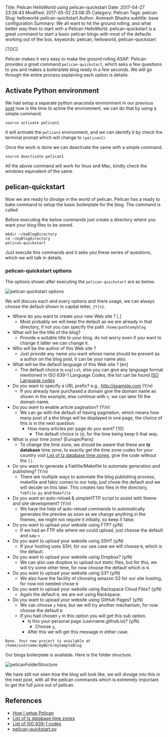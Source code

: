 Title: Pelican HelloWorld using pelican-quickstart
Date: 2017-04-27 23:26:43
Modified: 2017-05-02 23:08:35
Category: Pelican
Tags: pelican
Slug: helloworld-pelican-quickstart
Author: Animesh Bhadra
subtitle: base configuration
Summary: We all want to hit the ground rolling, and what better way then to start with a Pelican HelloWorld. pelican-quickstart is a great command to start a basic pelican blogs with most of the defaults working out of the box.
keywords: pelican, helloworld, pelican-quickstart

[TOC]

Pelican makes it very easy to make the ground rolling ASAP. Pelican provides a great command `pelican-quickstart`, which asks a few questions to you and makes a boilerplate blog ready in a few seconds. We will go through the entire process explaining each option is details.

## Activate Python environment ##

We had setup a separate python anaconda environment in our previous [post]({filename}python-setup-for-pelican-blog.md) now is the time to active the environment, we can do that by using a simple command.

````shell
source activate pelican1
````

It will activate the `pelican1` environment, and we can identify it by check the terminal prompt which will change to `(pelican1)`.

Once the work is done we can deactivate the same with a simple command.

````shell
source deactivate pelican1
````

All the above command will work for linux and Mac, kindly check the windows equivalent of the same.

## pelican-quickstart ##

Now we are ready to divulge in the world of pelican. Pelican has a ready to bake command to setup the basic boilerplate for the blog. The command is called

Before executing the below commands just create a directory where you want your blog files to be stored.

````shell
mkdir ~/myBlogDirectory
cd ~/myBlogDirectory
pelican-quickstart
````

Just execute this commands and it asks you these series of questions, which we will talk in details.

### pelican-quickstart options ###

The options shown after executing the `pelican-quickstart` are as below.

![pelican quickstart options]({filename}../images/pelicanQuickStart/pelicanQuickStartoptions.png "pelican quickstart options")

We will discuss each and every options and there usage, we can always choose the default shown in capital letter, `{Y|n}`.

* Where do you want to create your new Web site ? [.]
    - Most probably we will keep the default as we are already in that directory, if not you can specify the path `/home/pathtomyblog`
* What will be the title of the blog?
    - Provide a suitable title to your blog, do not worry even if you want to change it latter we can change it. 
* Who will be the author of this Web site ?
    - Just provide any name you want whose name should be present as a author on the blog post, it can be your name also.
* What will be the default language  of this Web site ? [en]
    - The default choice is `english`, else you can give any language format mentioned in ISO 639-1 Language Codes, the list can be found [ISO Language codes](https://en.wikipedia.org/wiki/List_of_ISO_639-1_codes "ISO Language codes")
* Do you want to specify a URL prefix? e.g., http://example.com   (Y/n)
    - If you already have purchased a domain give the domain name as shown in the example, else continue with `n`, we can later fill the domain name.
* Do you want to enable article pagination? (Y/n)
    - We can go with the default of having pagination, which means how many post of a the blogs will be displayed in one page, the choice of this is in the next question.
        + How many articles per page do you want? [10] 
            * The default choice is `10`, for the time being keep it that way.
* What is your time zone? [Europe/Paris]
    - To change the time zone, we should be aware that these are **tz database** time zone, to exactly get the time zone codes for your country visit [List of tz database time zones](https://en.wikipedia.org/wiki/List_of_tz_database_time_zones "List of tz database time zones"), give the code without the `[]`.
* Do you want to generate a Fabfile/Makefile to automate generation and publishing? (Y/n)
    - There are multiple ways to automate the blog publishing process, makefile and fabic comes to our help, just chose the default and we will decide on this later. This creates two files in the directory, `fabfile.py` and `Makefile`
* Do you want an auto-reload & simpleHTTP script to assist with theme and site development? (Y/n)
    - We have the help of auto-reload commands to automatically generates the preview as soon as we change anything in the themes, we might not require it initially, so keep it false.
* Do you want to upload your website using FTP? (y/N)
    - If we had an FTP site where we could upload, just choose the default and say `n`
* Do you want to upload your website using SSH? (y/N)
    - If your hosting uses SSH, for our use case we will choose `N`, which is the default.
* Do you want to upload your website using Dropbox? (y/N)
    - We can also use dropbox to upload out static files, but for this, we will try some other time, for now choose the default which is `N`.
* Do you want to upload your website using S3? (y/N)
    - We also have the facility of choosing amazon S3 for our site hosting, for now not needed chose `N`
* Do you want to upload your website using Rackspace Cloud Files? (y/N) 
    - Again the default `N`, we are not using Rackspace.
* Do you want to upload your website using GitHub Pages? (y/N)
    - We can choose `y` here, but we will try another mechanism, for now choose the default `N`
    - If you had chosen `y` in this option you will get this sub option.
        + Is this your personal page (username.github.io)? (y/N)
            * Choose `y`, 
        + After this we will get this message in either case.

````shell
Done. Your new project is available at /home/username/myWork/mySampleBlog
````

Our blogs boilerplate is available. Here is the folder structure.

![pelicanFolderStructure]({filename}../images/pelicanQuickStart/pelicanFolderStructure.png "pelican folder structure")  

We have still not seen how the blog will look like, we will divulge into this in the next post, with all the pelican commands which is extremely important to get the full juice out of pelican.

## References ##

* [How I setup Pelican ](http://terriyu.info/blog/posts/2013/07/pelican-setup/ "How did the command option help")
* [List of tz database time zones](https://en.wikipedia.org/wiki/List_of_tz_database_time_zones "List of tz database time zones")
* [List of ISO 639-1 codes](https://en.wikipedia.org/wiki/List_of_ISO_639-1_codes "List of ISO 639-1 codes")
* [pelican-quickstart.py](https://gist.github.com/almet/1140861)
